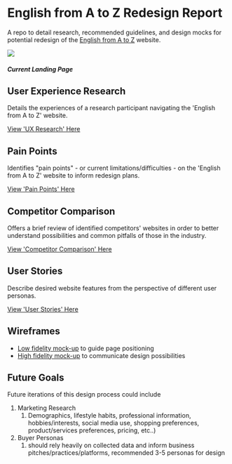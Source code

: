 # English from A to Z Redesign Report

A repo to detail research, recommended guidelines, and design mocks for potential redesign of the [English from A to Z](https://www.englishfromatoz.com/) website.

![](img/current_site.png)
##### Current Landing Page

## User Experience Research
Details the experiences of a research participant navigating the 'English from A to Z' website.

[View 'UX Research' Here](./ux.md)

## Pain Points
Identifies "pain points" - or current limitations/difficulties - on the 'English from A to Z' website to inform redesign plans.

[View 'Pain Points' Here](./painpoints.md)


## Competitor Comparison
Offers a brief review of identified competitors' websites in order to better understand possibilities and common pitfalls of those in the industry.

[View 'Competitor Comparison' Here](./competitors.md)


## User Stories
Describe desired website features from the perspective of different user personas.

[View 'User Stories' Here](./userstories.md)


## Wireframes
* [Low fidelity mock-up](./wireframes/low-fi.md) to guide page positioning
* [High fidelity mock-up](./wireframes/high-fi.md) to communicate design possibilities


## Future Goals
Future iterations of this design process could include
1. Marketing Research
   1. Demographics, lifestyle habits, professional information, hobbies/interests, social media use, shopping preferences, product/services preferences, pricing, etc..)
2. Buyer Personas
   1. should rely heavily on collected data and inform business pitches/practices/platforms, recommended 3-5 personas for design
